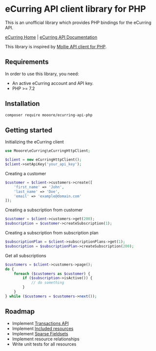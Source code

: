# eCurring API client library for PHP

This is an unofficial library which provides PHP bindings for the eCurring API. 

[eCurring Home](https://www.ecurring.com/) | [eCurring API Documentation](https://docs.ecurring.com/)

This library is inspired by [Mollie API client for PHP](https://github.com/mollie/mollie-api-php). 

## Requirements

In order to use this library, you need:
- An active eCurring account and API key.
- PHP >= 7.2

## Installation

```bash
composer require mooore/ecurring-api-php
```

## Getting started

Initializing the eCurring client

```php
use Mooore\eCurring\eCurringHttpClient;

$client = new eCurringHttpClient();
$client->setApiKey('your_api_key');
```

Creating a customer

```php
$customer = $client->customers->create([
    'first_name' => 'John',
    'last_name' => 'Doe',
    'email' => 'example@domain.com'
]);
```

Creating a subscription from customer

```php
$customer = $client->customers->get(200);
$subscription = $customer->createSubscription(1);
```

Creating a subscription from subscription plan

```php
$subscriptionPlan = $client->subscriptionPlans->get(1);
$subscription = $subscriptionPlan->createSubscription(200);
```

Get all subscriptions

```php
$customers = $client->customers->page();
do {
    foreach ($customers as $customer) {
        if ($subscription->isActive()) {
            // do something
        }
    }
} while ($customers = $customers->next());
```

## Roadmap

- Implement [Transactions API](https://docs.ecurring.com/transactions/create)
- Implement [Included resources](https://docs.ecurring.com/includes)
- Implement [Sparse Fieldsets](https://docs.ecurring.com/sparse-fieldsets)
- Implement resource relationships
- Write unit tests for all resources
